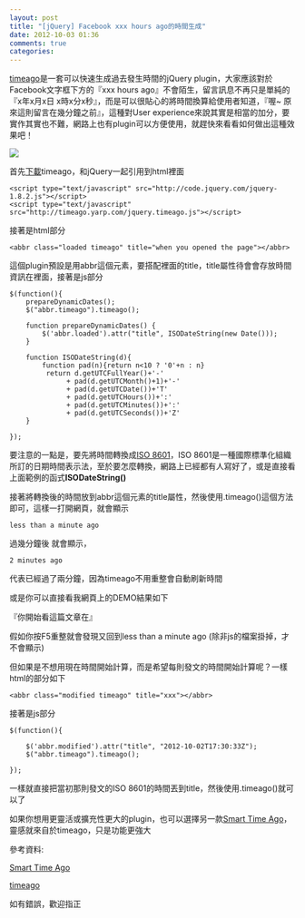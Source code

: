 ```yaml
---
layout: post
title: "[jQuery] Facebook xxx hours ago的時間生成"
date: 2012-10-03 01:36
comments: true
categories: 
---
```


<a href="http://timeago.yarp.com/" target="_blank">timeago</a>是一套可以快速生成過去發生時間的jQuery plugin，大家應該對於Facebook文字框下方的『xxx hours ago』不會陌生，留言訊息不再只是單純的『x年x月x日 x時x分x秒』，而是可以很貼心的將時間換算給使用者知道，『喔~ 原來這則留言在幾分鐘之前』，這種對User experience來說其實是相當的加分，要實作其實也不難，網路上也有plugin可以方便使用，就趕快來看看如何做出這種效果吧！

<img src="https://lh6.googleusercontent.com/-8eJHMArd3w0/UGxqjpAcHYI/AAAAAAAABqY/Z8lDGoeU_58/s409/1.jpg" />

<!--more-->

首先<a href="http://timeago.yarp.com/jquery.timeago.js" target="_blank">下載</a>timeago，和jQuery一起引用到html裡面

    <script type="text/javascript" src="http://code.jquery.com/jquery-1.8.2.js"></script>
	<script type="text/javascript" src="http://timeago.yarp.com/jquery.timeago.js"></script>
	
接著是html部分

	<abbr class="loaded timeago" title="when you opened the page"></abbr>
	
這個plugin預設是用abbr這個元素，要搭配裡面的title，title屬性待會會存放時間資訊在裡面，接著是js部分

	$(function(){
		prepareDynamicDates();		
		$("abbr.timeago").timeago();		

		function prepareDynamicDates() {
			$('abbr.loaded').attr("title", ISODateString(new Date()));						
		}

		function ISODateString(d){
			function pad(n){return n<10 ? '0'+n : n}
			 return d.getUTCFullYear()+'-'
				  + pad(d.getUTCMonth()+1)+'-'
				  + pad(d.getUTCDate())+'T'
				  + pad(d.getUTCHours())+':'
				  + pad(d.getUTCMinutes())+':'
				  + pad(d.getUTCSeconds())+'Z'
		}		
		
	});

要注意的一點是，要先將時間轉換成<a href="http://zh.wikipedia.org/wiki/ISO_8601" target="_blank">ISO 8601</a>，ISO 8601是一種國際標準化組織所訂的日期時間表示法，至於要怎麼轉換，網路上已經都有人寫好了，或是直接看上面範例的函式**ISODateString()**

接著將轉換後的時間放到abbr這個元素的title屬性，然後使用.timeago()這個方法即可，這樣一打開網頁，就會顯示

	less than a minute ago
	
過幾分鐘後 就會顯示，

	2 minutes ago
	
代表已經過了兩分鐘，因為timeago不用重整會自動刷新時間

或是你可以直接看我網頁上的DEMO結果如下

『你開始看這篇文章在<abbr class="loaded timeago" title="when you opened the page"></abbr>』
<script type="text/javascript" src="http://code.jquery.com/jquery-1.8.2.js"></script>
<script type="text/javascript" src="http://timeago.yarp.com/jquery.timeago.js"></script>
<script>
	$(function(){
		prepareDynamicDates();		
		$("abbr.timeago").timeago();		

		function prepareDynamicDates() {
			$('abbr.loaded').attr("title", ISODateString(new Date()));						
		}

		function ISODateString(d){
			function pad(n){return n<10 ? '0'+n : n}
			 return d.getUTCFullYear()+'-'
				  + pad(d.getUTCMonth()+1)+'-'
				  + pad(d.getUTCDate())+'T'
				  + pad(d.getUTCHours())+':'
				  + pad(d.getUTCMinutes())+':'
				  + pad(d.getUTCSeconds())+'Z'
		}		
		
	});
</script>

假如你按F5重整就會發現又回到less than a minute ago (除非js的檔案掛掉，才不會顯示)

但如果是不想用現在時間開始計算，而是希望每則發文的時間開始計算呢？一樣html的部分如下

	<abbr class="modified timeago" title="xxx"></abbr>
	
接著是js部分

	$(function(){
	
		$('abbr.modified').attr("title", "2012-10-02T17:30:33Z");
		$("abbr.timeago").timeago();			
		
	});
	
一樣就直接把當初那則發文的ISO 8601的時間丟到title，然後使用.timeago()就可以了

如果你想用更靈活或擴充性更大的plugin，也可以選擇另一款<a href="http://pragmaticly.github.com/smart-time-ago/" target="_blank">Smart Time Ago</a>，靈感就來自於timeago，只是功能更強大

參考資料:

<a href="http://pragmaticly.github.com/smart-time-ago/" target="_blank">Smart Time Ago</a>

<a href="http://timeago.yarp.com/" target="_blank">timeago</a>

如有錯誤，歡迎指正
